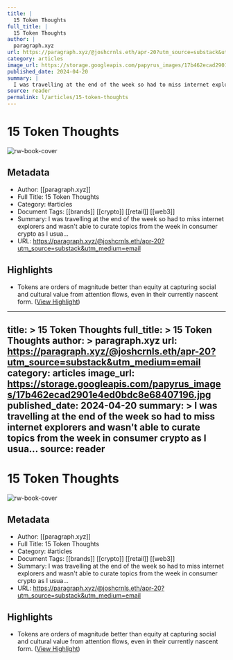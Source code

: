 ```yaml
---
title: |
  15 Token Thoughts
full_title: |
  15 Token Thoughts
author: |
  paragraph.xyz
url: https://paragraph.xyz/@joshcrnls.eth/apr-20?utm_source=substack&utm_medium=email
category: articles
image_url: https://storage.googleapis.com/papyrus_images/17b462ecad2901e4ed0bdc8e68407196.jpg
published_date: 2024-04-20
summary: |
  I was travelling at the end of the week so had to miss internet explorers and wasn't able to curate topics from the week in consumer crypto as I usua...
source: reader
permalink: l/articles/15-token-thoughts
---
```

# 15 Token Thoughts

![rw-book-cover](https://storage.googleapis.com/papyrus_images/17b462ecad2901e4ed0bdc8e68407196.jpg)

## Metadata
- Author: [[paragraph.xyz]]
- Full Title: 15 Token Thoughts
- Category: #articles
- Document Tags: [[brands]] [[crypto]] [[retail]] [[web3]] 
- Summary: I was travelling at the end of the week so had to miss internet explorers and wasn't able to curate topics from the week in consumer crypto as I usua...
- URL: https://paragraph.xyz/@joshcrnls.eth/apr-20?utm_source=substack&utm_medium=email

## Highlights
- Tokens are orders of magnitude better than equity at capturing social and cultural value from attention flows, even in their currently nascent form. ([View Highlight](https://read.readwise.io/read/01hyh13nd813v20e1ks1jvse8k))


---
title: >
  15 Token Thoughts
full_title: >
  15 Token Thoughts
author: >
  paragraph.xyz
url: https://paragraph.xyz/@joshcrnls.eth/apr-20?utm_source=substack&utm_medium=email
category: articles
image_url: https://storage.googleapis.com/papyrus_images/17b462ecad2901e4ed0bdc8e68407196.jpg
published_date: 2024-04-20
summary: >
  I was travelling at the end of the week so had to miss internet explorers and wasn't able to curate topics from the week in consumer crypto as I usua...
source: reader
---
# 15 Token Thoughts

![rw-book-cover](https://storage.googleapis.com/papyrus_images/17b462ecad2901e4ed0bdc8e68407196.jpg)

## Metadata
- Author: [[paragraph.xyz]]
- Full Title: 15 Token Thoughts
- Category: #articles
- Document Tags: [[brands]] [[crypto]] [[retail]] [[web3]] 
- Summary: I was travelling at the end of the week so had to miss internet explorers and wasn't able to curate topics from the week in consumer crypto as I usua...
- URL: https://paragraph.xyz/@joshcrnls.eth/apr-20?utm_source=substack&utm_medium=email

## Highlights
- Tokens are orders of magnitude better than equity at capturing social and cultural value from attention flows, even in their currently nascent form. ([View Highlight](https://read.readwise.io/read/01hyh13nd813v20e1ks1jvse8k))



